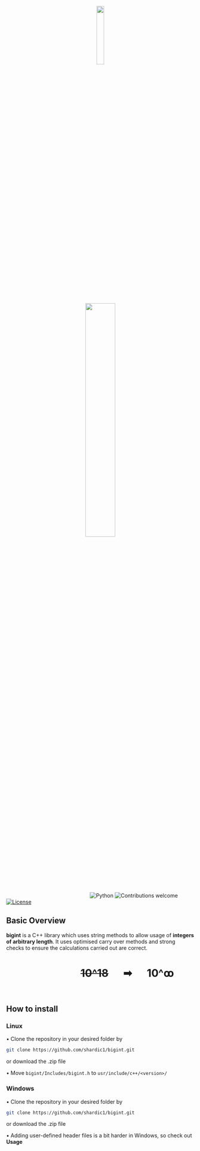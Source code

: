 <p align="center"><img width=20% src="https://github.com/shardic1/bigint/blob/master/media/inf.jpg"></p>
<p align="center"><img width=40% src="https://github.com/shardic1/bigint/blob/master/media/bigint.png"></p>

&nbsp;&nbsp;&nbsp;&nbsp;&nbsp;&nbsp;&nbsp;&nbsp;&nbsp;&nbsp;&nbsp;&nbsp;&nbsp;&nbsp;&nbsp;&nbsp;&nbsp;&nbsp;&nbsp;&nbsp;&nbsp;&nbsp;&nbsp;&nbsp;&nbsp;&nbsp;&nbsp;&nbsp;&nbsp;&nbsp;&nbsp;&nbsp;&nbsp;&nbsp;&nbsp;&nbsp;&nbsp;&nbsp;&nbsp;&nbsp;&nbsp;&nbsp;&nbsp;&nbsp;&nbsp;&nbsp;&nbsp;&nbsp;&nbsp;&nbsp;&nbsp;&nbsp;&nbsp;&nbsp;&nbsp;&nbsp;
  ![Python](https://img.shields.io/badge/C++-14-red.svg)
![Contributions welcome](https://img.shields.io/badge/contributions-welcome-orange.svg)
[![License](https://img.shields.io/badge/license-MIT-blue.svg)](https://opensource.org/licenses/MIT)


## Basic Overview

**bigint** is a C++ library which uses string methods to allow usage of **integers of arbitrary length**. It uses optimised carry over methods and strong checks to ensure the calculations carried out are correct. 

# &nbsp;&nbsp;&nbsp;&nbsp;&nbsp;&nbsp;&nbsp;&nbsp;&nbsp;&nbsp;&nbsp;&nbsp;&nbsp;&nbsp;&nbsp;&nbsp;&nbsp;&nbsp;&nbsp;&nbsp;&nbsp;&nbsp;&nbsp;&nbsp;&nbsp;&nbsp;&nbsp;&nbsp;&nbsp;&nbsp;<del>10^18</del>&nbsp;&nbsp;&nbsp;&nbsp;&nbsp;&nbsp;&#x27A1;&nbsp;&nbsp;&nbsp;&nbsp;&nbsp;&nbsp;10^ꝏ

<br>

## How to install

### Linux

• Clone the repository in your desired folder by
```bash
git clone https://github.com/shardic1/bigint.git
```
or download the .zip file

• Move ```bigint/Includes/bigint.h``` to ```usr/include/c++/<version>/```

### Windows

• Clone the repository in your desired folder by
```bash
git clone https://github.com/shardic1/bigint.git
```
or download the .zip file

• Adding user-defined header files is a bit harder in Windows, so check out **Usage**

<br>
